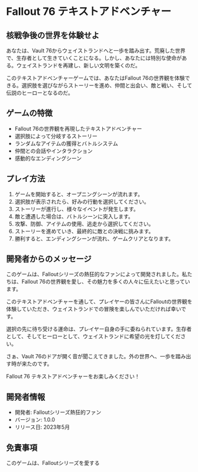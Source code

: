 # Fallout 76 テキストアドベンチャー

## 核戦争後の世界を体験せよ

あなたは、Vault 76からウェイストランドへと一歩を踏み出す。荒廃した世界で、生存者として生きていくことになる。しかし、あなたには特別な使命がある。ウェイストランドを再建し、新しい文明を築くのだ。

このテキストアドベンチャーゲームでは、あなたはFallout 76の世界観を体験できる。選択肢を選びながらストーリーを進め、仲間と出会い、敵と戦い、そして伝説のヒーローとなるのだ。

## ゲームの特徴

- Fallout 76の世界観を再現したテキストアドベンチャー
- 選択肢によって分岐するストーリー
- ランダムなアイテムの獲得とバトルシステム
- 仲間との会話やインタラクション
- 感動的なエンディングシーン

## プレイ方法

1. ゲームを開始すると、オープニングシーンが流れます。
2. 選択肢が表示されたら、好みの行動を選択してください。
3. ストーリーが進行し、様々なイベントが発生します。
4. 敵と遭遇した場合は、バトルシーンに突入します。
5. 攻撃、防御、アイテムの使用、逃走から選択してください。
6. ストーリーを進めていき、最終的に敵との決戦に挑みます。
7. 勝利すると、エンディングシーンが流れ、ゲームクリアとなります。

## 開発者からのメッセージ

このゲームは、Falloutシリーズの熱狂的なファンによって開発されました。私たちは、Fallout 76の世界観を愛し、その魅力を多くの人々に伝えたいと思っています。

このテキストアドベンチャーを通して、プレイヤーの皆さんにFalloutの世界観を体験していただき、ウェイストランドでの冒険を楽しんでいただければ幸いです。

選択の先に待ち受ける運命は、プレイヤー自身の手に委ねられています。生存者として、そしてヒーローとして、ウェイストランドに希望の光を灯してください。

さぁ、Vault 76のドアが開く音が聞こえてきました。外の世界へ、一歩を踏み出す時が来たのです。

Fallout 76 テキストアドベンチャーをお楽しみください！

## 開発者情報

- 開発者: Falloutシリーズ熱狂的ファン
- バージョン: 1.0.0
- リリース日: 2023年5月

## 免責事項

このゲームは、Falloutシリーズを愛する
